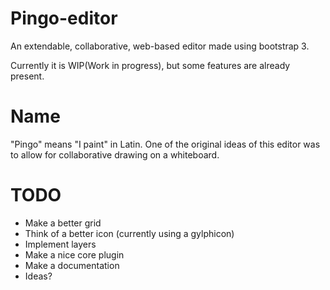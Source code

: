# Pingo-editor
An extendable, collaborative, web-based editor made using bootstrap 3.

Currently it is WIP(Work in progress), but some features are already present.
# Name
"Pingo" means "I paint" in Latin. One of the original ideas of this editor was to allow for
collaborative drawing on a whiteboard.
# TODO
* Make a better grid
* Think of a better icon (currently using a gylphicon)
* Implement layers
* Make a nice core plugin
* Make a documentation
* Ideas?
